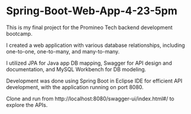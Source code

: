 # Spring-Boot-Web-App-4-23-5pm

This is my final project for the Promineo Tech backend development bootcamp.

I created a web application with various database relationships, including one-to-one, one-to-many, and many-to-many. 

I utilized JPA for Java app DB mapping, Swagger for API design and documentation, and MySQL Workbench for DB modeling. 

Development was done using Spring Boot in Eclipse IDE for efficient API development, with the application running on port 8080. 

Clone and run from http://localhost:8080/swagger-ui/index.html#/ to explore the APIs.
